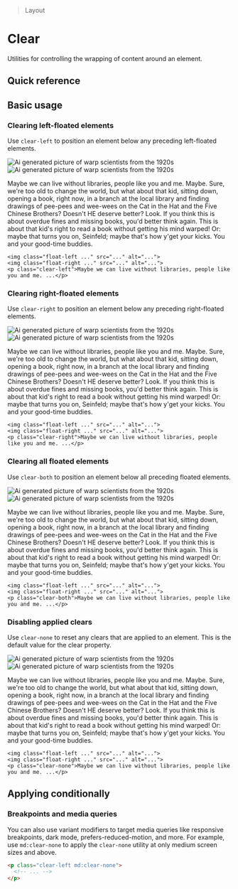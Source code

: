 > Layout

# Clear

Utilities for controlling the wrapping of content around an element.

## Quick reference

<qr-table />

## Basic usage

### Clearing left-floated elements
Use `clear-left` to position an element below any preceding left-floated elements.

<width-controller>
  <example-container>
    <img class="float-left w-64 mr-16 rounded-16 " src="/classes/20s-scientists.jpg" alt="Ai generated picture of warp scientists from the 1920s" />
    <img class="float-right w-144 ml-16 rounded-16 " src="/classes/20s-scientists.jpg" alt="Ai generated picture of warp scientists from the 1920s" />
    <p class="clear-left">Maybe we can live without libraries, people like you and me. Maybe. Sure, we're too old to change the world, but what about that kid, sitting down, opening a book, right now, in a branch at the local library and finding drawings of pee-pees and wee-wees on the Cat in the Hat and the Five Chinese Brothers? Doesn't HE deserve better? Look. If you think this is about overdue fines and missing books, you'd better think again. This is about that kid's right to read a book without getting his mind warped! Or: maybe that turns you on, Seinfeld; maybe that's how y'get your kicks. You and your good-time buddies.</p>
  </example-container>
</width-controller>

```html{3}
<img class="float-left ..." src="..." alt="...">
<img class="float-right ..." src="..." alt="...">
<p class="clear-left">Maybe we can live without libraries, people like you and me. ...</p>
```

### Clearing right-floated elements
Use `clear-right` to position an element below any preceding right-floated elements.

<width-controller>
  <example-container>
    <img class="float-left w-144 mr-16 rounded-16 " src="/classes/20s-scientists.jpg" alt="Ai generated picture of warp scientists from the 1920s" />
    <img class="float-right w-64 ml-16 rounded-16 " src="/classes/20s-scientists.jpg" alt="Ai generated picture of warp scientists from the 1920s" />
    <p class="clear-right">Maybe we can live without libraries, people like you and me. Maybe. Sure, we're too old to change the world, but what about that kid, sitting down, opening a book, right now, in a branch at the local library and finding drawings of pee-pees and wee-wees on the Cat in the Hat and the Five Chinese Brothers? Doesn't HE deserve better? Look. If you think this is about overdue fines and missing books, you'd better think again. This is about that kid's right to read a book without getting his mind warped! Or: maybe that turns you on, Seinfeld; maybe that's how y'get your kicks. You and your good-time buddies.</p>
  </example-container>
</width-controller>

```html{3}
<img class="float-left ..." src="..." alt="...">
<img class="float-right ..." src="..." alt="...">
<p class="clear-right">Maybe we can live without libraries, people like you and me. ...</p>
```

### Clearing all floated elements
Use `clear-both` to position an element below all preceding floated elements.

<width-controller>
  <example-container>
    <img class="float-left w-64 mr-16 rounded-16 " src="/classes/20s-scientists.jpg" alt="Ai generated picture of warp scientists from the 1920s" />
    <img class="float-right w-144 ml-16 rounded-16 " src="/classes/20s-scientists.jpg" alt="Ai generated picture of warp scientists from the 1920s" />
    <p class="clear-both">Maybe we can live without libraries, people like you and me. Maybe. Sure, we're too old to change the world, but what about that kid, sitting down, opening a book, right now, in a branch at the local library and finding drawings of pee-pees and wee-wees on the Cat in the Hat and the Five Chinese Brothers? Doesn't HE deserve better? Look. If you think this is about overdue fines and missing books, you'd better think again. This is about that kid's right to read a book without getting his mind warped! Or: maybe that turns you on, Seinfeld; maybe that's how y'get your kicks. You and your good-time buddies.</p>
  </example-container>
</width-controller>

```html{3}
<img class="float-left ..." src="..." alt="...">
<img class="float-right ..." src="..." alt="...">
<p class="clear-both">Maybe we can live without libraries, people like you and me. ...</p>
```

### Disabling applied clears
Use `clear-none` to reset any clears that are applied to an element. This is the default value for the clear property.

<width-controller>
  <example-container>
    <img class="float-left w-64 mr-16 rounded-16 " src="/classes/20s-scientists.jpg" alt="Ai generated picture of warp scientists from the 1920s" />
    <img class="float-right w-144 ml-16 rounded-16 " src="/classes/20s-scientists.jpg" alt="Ai generated picture of warp scientists from the 1920s" />
    <p class="clear-none">Maybe we can live without libraries, people like you and me. Maybe. Sure, we're too old to change the world, but what about that kid, sitting down, opening a book, right now, in a branch at the local library and finding drawings of pee-pees and wee-wees on the Cat in the Hat and the Five Chinese Brothers? Doesn't HE deserve better? Look. If you think this is about overdue fines and missing books, you'd better think again. This is about that kid's right to read a book without getting his mind warped! Or: maybe that turns you on, Seinfeld; maybe that's how y'get your kicks. You and your good-time buddies.</p>
  </example-container>
</width-controller>

```html{3}
<img class="float-left ..." src="..." alt="...">
<img class="float-right ..." src="..." alt="...">
<p class="clear-none">Maybe we can live without libraries, people like you and me. ...</p>
```

## Applying conditionally

### Breakpoints and media queries
You can also use variant modifiers to target media queries like responsive breakpoints, dark mode, prefers-reduced-motion, and more. For example, use `md:clear-none` to apply the `clear-none` utility at only medium screen sizes and above.

```html
<p class="clear-left md:clear-none">
  <!-- ... -->
</p>
```
